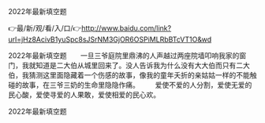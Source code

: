 2022年最新填空题

👉最/新/观/看/入/口/👉http://www.baidu.com/link?url=jHz8AcivB1yuSpc8sJSrNM3GjOR6OSPiMLRbBTcVT1O&wd

2022年最新填空题　　一旦三爷庭院里鼎沸的人声越过两座院墙叩响我家的窗门，我就知道是二大伯从城里回来了。没人告诉我为什么没有大大伯而只有二大伯，我猜测这里面隐藏着一个伤感的故事，像我的童年夭折的亲姑姑一样的不能触碰的故事，在三爷三奶的生命里隐隐作痛。
　　爱使不爱的人分割，爱使无爱的民心酸，爱使寻爱的人果敢，爱使相爱的民心欢。


2022年最新填空题
